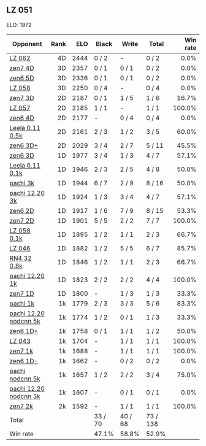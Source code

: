 ## LZ 051 ##

ELO: 1972

Opponent | Rank | ELO | Black | Write | Total | Win rate
---------|-----:|----:|-------|-------|-------|-------:
[LZ 062](LZ%20062.md) | 4D | 2444 | 0 / 2 | - | 0 / 2 | 0.0%
[zen7 4D](zen7%204D.md) | 3D | 2357 | 0 / 1 | 0 / 1 | 0 / 2 | 0.0%
[zen6 5D](zen6%205D.md) | 3D | 2336 | 0 / 1 | 0 / 1 | 0 / 2 | 0.0%
[LZ 058](LZ%20058.md) | 3D | 2250 | 0 / 4 | - | 0 / 4 | 0.0%
[zen7 3D](zen7%203D.md) | 2D | 2187 | 0 / 1 | 1 / 5 | 1 / 6 | 16.7%
[LZ 057](LZ%20057.md) | 2D | 2185 | 1 / 1 | - | 1 / 1 | 100.0%
[zen6 4D](zen6%204D.md) | 2D | 2177 | - | 0 / 4 | 0 / 4 | 0.0%
[Leela 0.11 0.5k](Leela%200.11%200.5k.md) | 2D | 2161 | 2 / 3 | 1 / 2 | 3 / 5 | 60.0%
[zen6 3D+](zen6%203D+.md) | 2D | 2029 | 3 / 4 | 2 / 7 | 5 / 11 | 45.5%
[zen6 3D](zen6%203D.md) | 1D | 1977 | 3 / 4 | 1 / 3 | 4 / 7 | 57.1%
[Leela 0.11 0.1k](Leela%200.11%200.1k.md) | 1D | 1946 | 2 / 3 | 2 / 5 | 4 / 8 | 50.0%
[pachi 3k](pachi%203k.md) | 1D | 1944 | 6 / 7 | 2 / 9 | 8 / 16 | 50.0%
[pachi 12.20 3k](pachi%2012.20%203k.md) | 1D | 1924 | 1 / 3 | 3 / 4 | 4 / 7 | 57.1%
[zen6 2D](zen6%202D.md) | 1D | 1917 | 1 / 6 | 7 / 9 | 8 / 15 | 53.3%
[zen7 2D](zen7%202D.md) | 1D | 1901 | 5 / 5 | 2 / 2 | 7 / 7 | 100.0%
[LZ 058 0.1k](LZ%20058%200.1k.md) | 1D | 1895 | 1 / 2 | 1 / 1 | 2 / 3 | 66.7%
[LZ 046](LZ%20046.md) | 1D | 1882 | 1 / 2 | 5 / 5 | 6 / 7 | 85.7%
[RN4.32 0.8k](RN4.32%200.8k.md) | 1D | 1846 | 1 / 2 | 1 / 1 | 2 / 3 | 66.7%
[pachi 12.20 1k](pachi%2012.20%201k.md) | 1D | 1823 | 2 / 2 | 2 / 2 | 4 / 4 | 100.0%
[zen7 1D](zen7%201D.md) | 1D | 1800 | - | 1 / 3 | 1 / 3 | 33.3%
[pachi 1k](pachi%201k.md) | 1k | 1779 | 2 / 3 | 3 / 3 | 5 / 6 | 83.3%
[pachi 12.20 nodcnn 5k](pachi%2012.20%20nodcnn%205k.md) | 1k | 1774 | 1 / 2 | 0 / 1 | 1 / 3 | 33.3%
[zen6 1D+](zen6%201D+.md) | 1k | 1758 | 0 / 1 | 1 / 1 | 1 / 2 | 50.0%
[LZ 043](LZ%20043.md) | 1k | 1704 | - | 1 / 1 | 1 / 1 | 100.0%
[zen7 1k](zen7%201k.md) | 1k | 1688 | - | 1 / 1 | 1 / 1 | 100.0%
[zen6 1D-](zen6%201D-.md) | 1k | 1662 | - | 0 / 2 | 0 / 2 | 0.0%
[pachi nodcnn 5k](pachi%20nodcnn%205k.md) | 1k | 1657 | 1 / 2 | 2 / 2 | 3 / 4 | 75.0%
[pachi 12.20 nodcnn 3k](pachi%2012.20%20nodcnn%203k.md) | 1k | 1607 | - | 0 / 1 | 0 / 1 | 0.0%
[zen7 2k](zen7%202k.md) | 2k | 1592 | - | 1 / 1 | 1 / 1 | 100.0%
Total | | | 33 / 70 | 40 / 68 | 73 / 138 | 
Win rate| | | 47.1% | 58.8% | 52.9% | 
